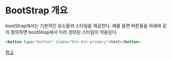# BootStrap 개요

bootStrap에서는 기본적인 요소들의 스타일을 제공한다. 예를 들면 버튼들을 아래와 같이 정의하면 bootStrap에서 미리 정의된 스타일이 적용된다.
```html
<button type="button" class="btn btn-primary">text</button>
```
[참고](https://getbootstrap.com/docs/5.1/getting-started/introduction/ "getbootstrap.com")
